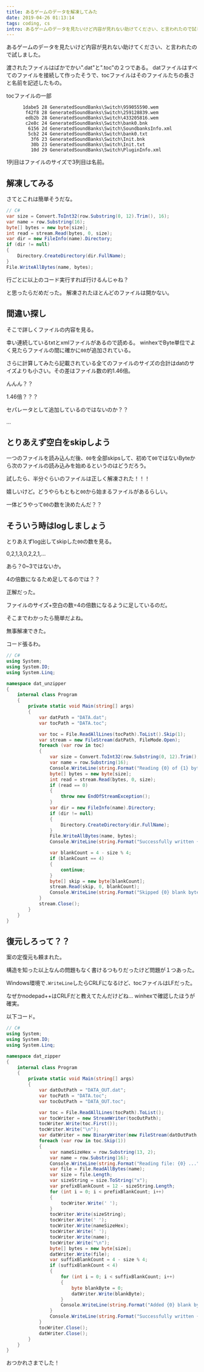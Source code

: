 ```yaml
---
title: あるゲームのデータを解凍してみた
date: 2019-04-26 01:13:14
tags: coding, cs
intro: あるゲームのデータを見たいけど内容が見れない助けてください、と言われたので試しました。
---
```

あるゲームのデータを見たいけど内容が見れない助けてください、と言われたので試しました。

渡されたファイルはばかでかい".dat"と".toc"の２つである。
datファイルはすべてのファイルを接続して作ったそうで、tocファイルはそのファイルたちの長さと名前を記述したもの。

tocファイルの一部
```
      1dabe5 28 GeneratedSoundBanks\Switch\959055590.wem
       f42f8 28 GeneratedSoundBanks\Switch\259128839.wem
       edb2b 28 GeneratedSoundBanks\Switch\433205816.wem
       c2e8c 24 GeneratedSoundBanks\Switch\bank0.bnk
        6156 2d GeneratedSoundBanks\Switch\SoundbanksInfo.xml
        5cb2 24 GeneratedSoundBanks\Switch\bank0.txt
         3f6 23 GeneratedSoundBanks\Switch\Init.bnk
         30b 23 GeneratedSoundBanks\Switch\Init.txt
         10d 29 GeneratedSoundBanks\Switch\PluginInfo.xml
```
1列目はファイルのサイズで3列目は名前。

## 解凍してみる
さてとこれは簡単そうだな。

```c#
// C#
var size = Convert.ToInt32(row.Substring(0, 12).Trim(), 16);
var name = row.Substring(16);
byte[] bytes = new byte[size];
int read = stream.Read(bytes, 0, size);
var dir = new FileInfo(name).Directory;
if (dir != null)
{
    Directory.CreateDirectory(dir.FullName);
}
File.WriteAllBytes(name, bytes);
```
行ごとに以上のコード実行すれば行けるんじゃね？

と思ったらだめだった。
解凍されたほとんどのファイルは開かない。

## 間違い探し

そこで詳しくファイルの内容を見る。

幸い連続しているtxtとxmlファイルがあるので読める。
winhexでByte単位でよく見たらファイルの間に確かに`00`が追加されている。

さらに計算してみたら記載されている全てのファイルのサイズの合計はdatのサイズよりも小さい。その差はファイル数の約1.46倍。

んんん？？

1.46倍？？？

セパレータとして追加しているのではないのか？？

…

## とりあえず空白をskipしよう

一つのファイルを読み込んだ後、`00`を全部skipsして、初めて`00`ではないByteから次のファイルの読み込みを始めるというのはどうだろう。

試したら、半分ぐらいのファイルは正しく解凍された！！！

嬉しいけど。どうやらもともと`00`から始まるファイルがあるらしい。

一体どうやって`00`の数を決めたんだ？？

## そういう時はlogしましょう

とりあえずlog出してskipした`00`の数を見る。

0,2,1,3,0,2,2,1,...

あら？0~3ではないか。

4の倍数になるため足してるのでは？？

正解だった。

ファイルのサイズ+空白の数=4の倍数になるように足しているのだ。

そこまでわかったら簡単だよね。

無事解凍できた。

コード張るわ。

```c#
// C#
using System;
using System.IO;
using System.Linq;

namespace dat_unzipper
{
    internal class Program
    {
        private static void Main(string[] args)
        {
            var datPath = "DATA.dat";
            var tocPath = "DATA.toc";

            var toc = File.ReadAllLines(tocPath).ToList().Skip(1);
            var stream = new FileStream(datPath, FileMode.Open);
            foreach (var row in toc)
            {
                var size = Convert.ToInt32(row.Substring(0, 12).Trim(), 16);
                var name = row.Substring(16);
                Console.WriteLine(string.Format("Reading {0} of {1} bytes...", name, size));
                byte[] bytes = new byte[size];
                int read = stream.Read(bytes, 0, size);
                if (read == 0)
                {
                    throw new EndOfStreamException();
                }
                var dir = new FileInfo(name).Directory;
                if (dir != null)
                {
                    Directory.CreateDirectory(dir.FullName);
                }
                File.WriteAllBytes(name, bytes);
                Console.WriteLine(string.Format("Successfully written {0}.", name));

                var blankCount = 4 - size % 4;
                if (blankCount == 4)
                {
                    continue;
                }
                byte[] skip = new byte[blankCount];
                stream.Read(skip, 0, blankCount);
                Console.WriteLine(string.Format("Skipped {0} blank byte for {1} bytes.", blankCount, size));
            }
            stream.Close();
        }
    }
}

```

## 復元しろって？？

案の定復元も頼まれた。

構造を知った以上なんの問題もなく書けるつもりだったけど問題が１つあった。

Windows環境で`.WriteLine`したらCRLFになるけど、tocファイルはLFだった。

なぜかnodepad++はCRLFだと教えてたんだけどね...
winhexで確認したほうが確実。

以下コード。

```c#
// C#
using System;
using System.IO;
using System.Linq;

namespace dat_zipper
{
    internal class Program
    {
        private static void Main(string[] args)
        {
            var datOutPath = "DATA_OUT.dat";
            var tocPath = "DATA.toc";
            var tocOutPath = "DATA_OUT.toc";

            var toc = File.ReadAllLines(tocPath).ToList();
            var tocWriter = new StreamWriter(tocOutPath);
            tocWriter.Write(toc.First());
            tocWriter.Write("\n");
            var datWriter = new BinaryWriter(new FileStream(datOutPath, FileMode.Create));
            foreach (var row in toc.Skip(1))
            {
                var nameSizeHex = row.Substring(13, 2);
                var name = row.Substring(16);
                Console.WriteLine(string.Format("Reading file: {0} ...", name));
                var file = File.ReadAllBytes(name);
                var size = file.Length;
                var sizeString = size.ToString("x");
                var prefixBlankCount = 12 - sizeString.Length;
                for (int i = 0; i < prefixBlankCount; i++)
                {
                    tocWriter.Write(' ');
                }
                tocWriter.Write(sizeString);
                tocWriter.Write(' ');
                tocWriter.Write(nameSizeHex);
                tocWriter.Write(' ');
                tocWriter.Write(name);
                tocWriter.Write("\n");
                byte[] bytes = new byte[size];
                datWriter.Write(file);
                var suffixBlankCount = 4 - size % 4;
                if (suffixBlankCount < 4)
                {
                    for (int i = 0; i < suffixBlankCount; i++)
                    {
                        byte blankByte = 0;
                        datWriter.Write(blankByte);
                    }
                    Console.WriteLine(string.Format("Added {0} blank byte for {1} bytes.", suffixBlankCount, size));
                }
                Console.WriteLine(string.Format("Successfully written {0}.", name));
            }
            tocWriter.Close();
            datWriter.Close();
        }
    }
}
```

おつかれさまでした！